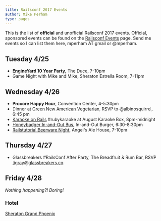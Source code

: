 ```yaml
---
title: Railsconf 2017 Events
author: Mike Perham
type: pages
---
```


This is the list of **official** and unofficial Railsconf 2017 events.  Official,
sponsored events can be found on the [Railsconf Events](http://railsconf.com/program/events) page.
Send me events so I can list them here, mperham AT gmail or @mperham.

## Tuesday 4/25

* **[EngineYard 10 Year Party](https://www.eventbrite.com/e/engine-yard-10-year-anniversary-party-tickets-33600718654)**, The Duce, 7-10pm
* Game Night with Mike and Mike, Sheraton Estrella Room, 7-11pm

## Wednesday 4/26

* **Procore Happy Hour**, Convention Center, 4-5:30pm
* Dinner at [Green New American Vegetarian](https://www.google.com/maps/place/Green+Restaurant/@33.470142,-112.0676519,17z/data=!3m1!4b1!4m5!3m4!1s0x872b126c70ca4875:0x374895659096d56a!8m2!3d33.470142!4d-112.0654579), RSVP to @albinosquirrel, 6:45 pm
* [Karaoke on Rails](https://www.eventbrite.com/e/karaoke-on-rails-rubykaraoke-tickets-33436732166?aff=eandprexshre&ref=eandprexshre) #rubykaraoke at August Karaoke Box, 8pm-midnight
* [Honeybadger In-and-Out Bus](https://www.eventbrite.com/e/the-honeybadgerio-in-n-out-bus-tickets-33838334369), In-and-Out Burger, 6:30-8:30pm
* [Railstutorial Beerware Night](https://www.eventbrite.com/e/learn-enoughrails-tutorial-beerware-night-at-railsconf-2017-tickets-32517558894), Angel's Ale House, 7-10pm

## Thursday 4/27

* Glassbreakers #RailsConf After Party, The Breadfruit & Rum Bar, RSVP tigray@glassbreakers.co

## Friday 4/28

*Nothing happening?! Boring!*

### Hotel

[Sheraton Grand Phoenix](https://www.google.com/maps/place/sheraton+Grand+Phoenix,+North+3rd+Street,+Phoenix,+AZ/@33.4500609,-112.0727765,17z/data=!3m1!4b1!4m5!3m4!1s0x872b1218b2304b9b:0x61bebe037e093064!8m2!3d33.4500609!4d-112.0705878)

